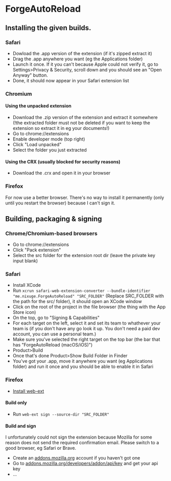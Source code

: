 # ForgeAutoReload

## Installing the given builds.

### Safari
- Dowload the .app version of the extension (if it's zipped extract it)
- Drag the .app anywhere you want (eg the Applications folder)
- Launch it once. If it you can't because Apple could not verify it, go to Settings>Privacy & Security, scroll down and you should see an "Open Anyway" button.
- Done, it should now appear in your Safari extension list

### Chromium
#### Using the unpacked extension
- Download the .zip version of the extension and extract it somewhere (!the extracted folder must not be deleted if you want to keep the extension so extract it in eg your documents!)
- Go to chrome://extensions
- Enable developer mode (top right)
- Click "Load unpacked"
- Select the folder you just extracted
#### Using the CRX (usually blocked for security reasons)
- Download the .crx and open it in your browser

### Firefox
For now use a better browser. There's no way to install it permanently (only until you restart the browser) because I can't sign it.



## Building, packaging & signing

### Chrome/Chromium-based browsers
- Go to chrome://extensions
- Click "Pack extension"
- Select the src folder for the extension root dir (leave the private key input blank)

### Safari
- Install XCode
- Run `xcrun safari-web-extension-converter --bundle-identifier "me.nixuge.ForgeAutoReload" "SRC_FOLDER"` (Replace SRC_FOLDER with the path for the src/ folder), it should open an XCode window
- Click on the root of the project in the file browser (the thing with the App Store icon)
- On the top, go to "Signing & Capabilities"
- For each target on the left, select it and set its team to whathever your team is (if you don't have any go look it up. You don't need a paid dev account, you can use a personal team.)
- Make sure you've selected the right target on the top bar (the bar that has "ForgeAutoReload (macOS/iOS)")
- Product>Build
- Once that's done Product>Show Build Folder in Finder
- You've got your .app, move it anywhere you want (eg Applications folder) and run it once and you should be able to enable it in Safari

### Firefox
- [Install web-ext](https://extensionworkshop.com/documentation/develop/getting-started-with-web-ext/)
#### Build only
- Run `web-ext sign --source-dir "SRC_FOLDER"`
#### Build and sign
I unfortunately could not sign the extension because Mozilla for some reason does not send the required confirmation email. Please switch to a good browser, eg Safari or Brave.
- Create an [addons.mozilla.org](https://addons.mozilla.org/developers/addon/api/key/) account if you haven't got one
- Go to [addons.mozilla.org/developers/addon/api/key](https://addons.mozilla.org/developers/addon/api/key/) and get your api key
- ...